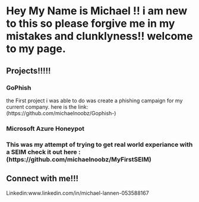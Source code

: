 <h1> Hey My Name is Michael !! i am new to this so please forgive me in my mistakes and clunklyness!! welcome to my page.</h1>
<h2> Projects!!!!!</h2>
<h3>GoPhish</h3>
<body> the First project i was able to do was create a phishing campaign for my current company. here is the link:(https://github.com/michaelnoobz/Gophish-)</body>
<h3> Microsoft Azure Honeypot<h3>
<body> This was my attempt of trying to get real world experiance with a SEIM check it out here : (https://github.com/michaelnoobz/MyFirstSEIM) </body>
<h2>Connect with me!!!</h2>
<Body>Linkedin:www.linkedin.com/in/michael-lannen-053588167 </Body>
